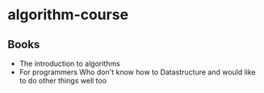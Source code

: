 # algorithm-course

## Books

* The introduction to algorithms
* For programmers Who don't know how to Datastructure and would like to do other things well too

